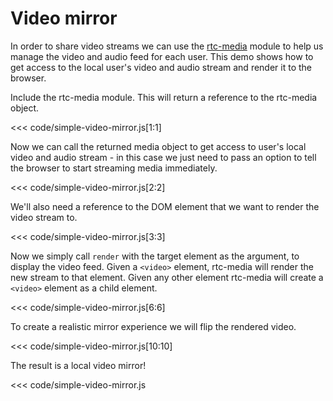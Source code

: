 # Video mirror

In order to share video streams we can use the [rtc-media](module-rtc-media.html) module to help us manage the video and audio feed for each user. This demo shows how to get access to the local user's video and audio stream and render it to the browser.

Include the rtc-media module. This will return a reference to the rtc-media object.

<<< code/simple-video-mirror.js[1:1]

Now we can call the returned media object to get access to user's local video and audio stream - in this case we just need to pass an option to tell the browser to start streaming media immediately.

<<< code/simple-video-mirror.js[2:2]

We'll also need a reference to the DOM element that we want to render the video stream to.

<<< code/simple-video-mirror.js[3:3]

Now we simply call `render` with the target element as the argument, to display the video feed. Given a `<video>` element, rtc-media will render the new stream to that element. Given any other element rtc-media will create a `<video>` element as a child element.

<<< code/simple-video-mirror.js[6:6]

To create a realistic mirror experience we will flip the rendered video.

<<< code/simple-video-mirror.js[10:10]

The result is a local video mirror!

<<< code/simple-video-mirror.js




